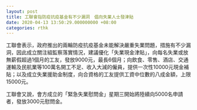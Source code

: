 ```yaml
---
layout: post
title: 工聯會指防疫抗疫基金有不少漏洞　倡向失業人士發津貼
date: 2020-04-13 13:50:29.000000000 +08:00
categories: rthk
---
```


工聯會表示，政府推出的兩輪防疫抗疫基金未能解決嚴重失業問題，措施有不少漏洞，因此成立關注組監察落實情況，建議優化「失業現金津貼」，向每名失業或放無薪假超過1個月的工友，發放9000元，最長6個月；向飲食、零售、酒店、交通運輸及民航業等100萬名開工不足、收入大減的僱員，提供一次性10000元現金補貼；以及成立失業援助金制度，向合資格的工友提供工資中位數的八成金額，上限15000元。

工聯會又說，會方成立的「緊急失業慰問金」星期三開始將陸續向5000名申請者，發放3000元慰問金。
